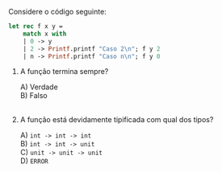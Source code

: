 Considere o código seguinte:

```ocaml
let rec f x y =
    match x with
    | 0 -> y
    | 2 -> Printf.printf "Caso 2\n"; f y 2
    | n -> Printf.printf "Caso n\n"; f y 0
```

1. A função termina sempre?

    A) Verdade<br />
    B) Falso<br /><br />

2. A função está devidamente tipificada com qual dos tipos?

    A) `int -> int -> int`<br />
    B) `int -> int -> unit`<br />
    C) `unit -> unit -> unit`<br />
    D) `ERROR`<br /><br />
